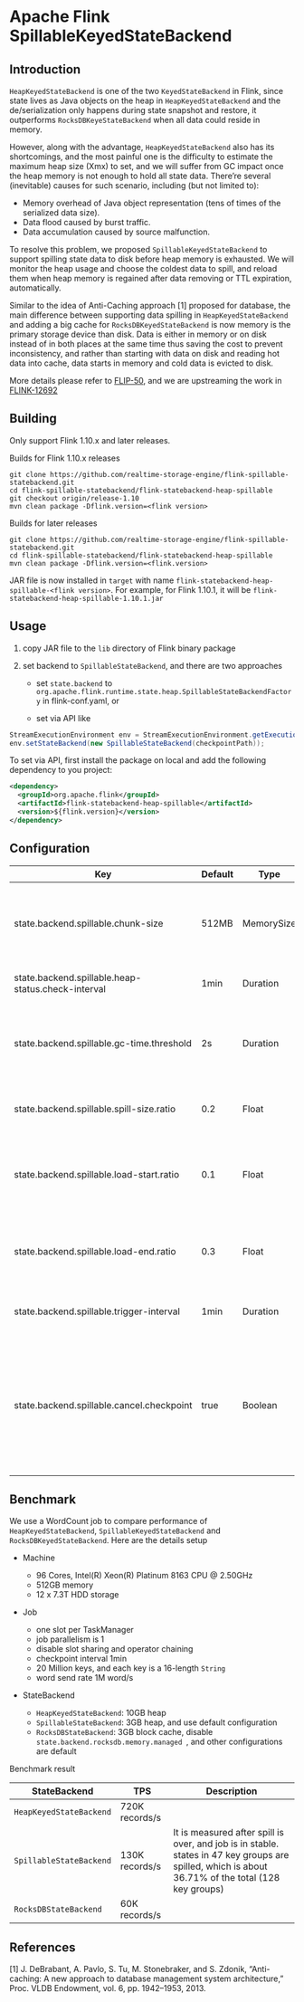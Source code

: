 # Apache Flink SpillableKeyedStateBackend

## Introduction

`HeapKeyedStateBackend` is one of the two `KeyedStateBackend` in Flink, since state lives as Java objects on the heap in `HeapKeyedStateBackend` and the de/serialization only happens during state snapshot and restore, it outperforms `RocksDBKeyeStateBackend` when all data could reside in memory.

However, along with the advantage, `HeapKeyedStateBackend` also has its shortcomings, and the most painful one is the difficulty to estimate the maximum heap size (Xmx) to set, and we will suffer from GC impact once the heap memory is not enough to hold all state data. There’re several (inevitable) causes for such scenario, including (but not limited to):

* Memory overhead of Java object representation (tens of times of the serialized data size).
* Data flood caused by burst traffic.
* Data accumulation caused by source malfunction.

To resolve this problem, we proposed `SpillableKeyedStateBackend` to support spilling state data to disk before heap memory is exhausted. We will monitor the heap usage and choose the coldest data to spill, and reload them when heap memory is regained after data removing or TTL expiration, automatically.

Similar to the idea of Anti-Caching approach [1] proposed for database, the main difference between supporting data spilling in `HeapKeyedStateBackend` and adding a big cache for `RocksDBKeyedStateBackend` is now memory is the primary storage device than disk. Data is either in memory or on disk instead of in both places at the same time thus saving the cost to prevent inconsistency, and rather than starting with data on disk and reading hot data into cache, data starts in memory and cold data is evicted to disk.

More details please refer to [FLIP-50](https://cwiki.apache.org/confluence/pages/viewpage.action?pageId=125307861), and we are upstreaming the work in [FLINK-12692](https://issues.apache.org/jira/browse/FLINK-12692)

## Building

Only support Flink 1.10.x and later releases.

Builds for Flink 1.10.x releases

```
git clone https://github.com/realtime-storage-engine/flink-spillable-statebackend.git
cd flink-spillable-statebackend/flink-statebackend-heap-spillable
git checkout origin/release-1.10
mvn clean package -Dflink.version=<flink version>
```

Builds for later releases

```
git clone https://github.com/realtime-storage-engine/flink-spillable-statebackend.git
cd flink-spillable-statebackend/flink-statebackend-heap-spillable
mvn clean package -Dflink.version=<flink.version>
```

JAR file is now installed in `target` with name `flink-statebackend-heap-spillable-<flink version>`. For example, for Flink 1.10.1, it will be `flink-statebackend-heap-spillable-1.10.1.jar`

## Usage

1. copy JAR file to the `lib` directory of Flink binary package

2. set backend to `SpillableStateBackend`, and there are two approaches

    * set `state.backend` to `org.apache.flink.runtime.state.heap.SpillableStateBackendFactory` in flink-conf.yaml, or
    
    * set via API like

```java
StreamExecutionEnvironment env = StreamExecutionEnvironment.getExecutionEnvironment();
env.setStateBackend(new SpillableStateBackend(checkpointPath));
```

To set via API, first install the package on local and add the following dependency to you project:

```xml
<dependency>
  <groupId>org.apache.flink</groupId>
  <artifactId>flink-statebackend-heap-spillable</artifactId>
  <version>${flink.version}</version>
</dependency>
```

## Configuration

| Key | Default | Type | Description |
| -------------     | ------ | --------- | ---- |
|state.backend.spillable.chunk-size|512MB|MemorySize|Size of a chunk (mmap file) which should be a power of two|
|state.backend.spillable.heap-status.check-interval|1min|Duration|Interval to check heap status|
|state.backend.spillable.gc-time.threshold|2s|Duration|If garbage collection time exceeds the threshold, state will be spilled|
|state.backend.spillable.spill-size.ratio|0.2|Float|Ratio of retained state to spill in a turn|
|state.backend.spillable.load-start.ratio|0.1|Float|If memory usage is under this watermark, state  will be loaded into memory |
|state.backend.spillable.load-end.ratio|0.3|Float|Memory usage can't exceed this watermark after state is loaded|
|state.backend.spillable.trigger-interval|1min|Duration|Interval to trigger continuous spill/load|
|state.backend.spillable.cancel.checkpoint|true|Boolean|Whether to cancel running checkpoint before spill. Cancelling checkpoints can release the spilled states and make them gc faster|

## Benchmark

We use a WordCount job to compare performance of `HeapKeyedStateBackend`, `SpillableKeyedStateBackend` and `RocksDBKeyedStateBackend`. Here are the details setup

* Machine

	* 96 Cores, Intel(R) Xeon(R) Platinum 8163 CPU @ 2.50GHz
	* 512GB memory
	* 12 x 7.3T HDD storage
* Job
	* one slot per TaskManager
	* job parallelism is 1
	* disable slot sharing and operator chaining
	* checkpoint interval 1min
	* 20 Million keys, and each key is a 16-length `String`
	* word send rate 1M word/s
	
* StateBackend
	* `HeapKeyedStateBackend`: 10GB heap
	* `SpillableStateBackend`: 3GB heap, and use default configuration
	* `RocksDBStateBackend`: 3GB block cache, disable `state.backend.rocksdb.memory.managed
`, and other configurations are default

Benchmark result

| StateBackend | TPS | Description |
| -------------     | ---------- | ---- |
|`HeapKeyedStateBackend`|720K records/s||
|`SpillableStateBackend`|130K records/s|It is measured after spill is over, and job is in stable. states in 47 key groups are spilled, which is about 36.71% of the total  (128 key groups)|
|`RocksDBStateBackend`|60K records/s||

## References
[1] J. DeBrabant, A. Pavlo, S. Tu, M. Stonebraker, and S. Zdonik, “Anti-caching: A new approach to database management system architecture,” Proc. VLDB Endowment, vol. 6, pp. 1942–1953, 2013.